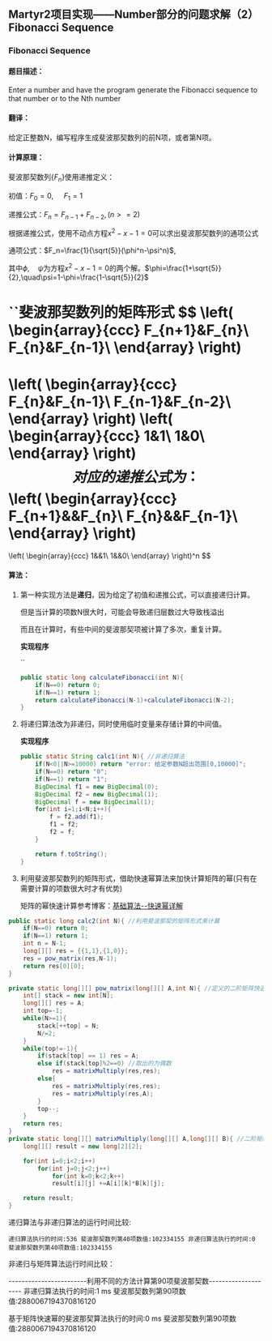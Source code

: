 ## Martyr2项目实现——Number部分的问题求解（2）Fibonacci Sequence 

### Fibonacci Sequence

#### 题目描述：

Enter a number and have the program generate the Fibonacci sequence to that number or to the Nth number

#### 翻译：

给定正整数N，编写程序生成斐波那契数列的前N项，或者第N项。

#### 计算原理：

斐波那契数列$\{F_n\}$使用递推定义：

初值：$F_0=0,\quad\ F_1=1$

递推公式：$F_n=F_{n-1}+F_{n-2},(n>=2)$

根据递推公式，使用不动点方程$x^2-x-1=0$可以求出斐波那契数列的通项公式

通项公式：$F_n=\frac{1}{\sqrt{5}}(\phi^n-\psi^n)$, 

其中$\phi,\quad\psi$为方程$x^2-x-1=0$的两个解。$\phi=\frac{1+\sqrt{5}}{2},\quad\psi=1-\phi=\frac{1-\sqrt{5}}{2}$



``**斐波那契数列的矩阵形式**
$$
\left(
\begin{array}{ccc}
F_{n+1}&F_{n}\\
F_{n}&F_{n-1}\\
\end{array}
\right)
=
\left(
\begin{array}{ccc}
F_{n}&F_{n-1}\\
F_{n-1}&F_{n-2}\\
\end{array}
\right)
\left(
\begin{array}{ccc}
1&1\\
1&0\\
\end{array}
\right)
$$
对应的递推公式为：
$$
\left(
\begin{array}{ccc}
F_{n+1}&&F_{n}\\
F_{n}&&F_{n-1}\\
\end{array}
\right)
=
\left(
\begin{array}{ccc}
1&&1\\
1&&0\\
\end{array}
\right)^n
$$


#### 算法：

1. 第一种实现方法是**递归**，因为给定了初值和递推公式，可以直接递归计算。

   但是当计算的项数N很大时，可能会导致递归层数过大导致栈溢出
   
   而且在计算时，有些中间的斐波那契项被计算了多次，重复计算。 
   
   **实现程序**
   
   ``
   
   ```java
   public static long calculateFibonacci(int N){
       if(N==0) return 0;
       if(N==1) return 1;
       return calculateFibonacci(N-1)+calculateFibonacci(N-2);
   }
   ```




2. 将递归算法改为非递归，同时使用临时变量来存储计算的中间值。

   **实现程序**

   ```java
   public static String calc1(int N){ //非递归算法
       if(N<0||N>=10000) return "error: 给定参数N超出范围[0,10000]";
       if(N==0) return "0";
       if(N==1) return "1";
       BigDecimal f1 = new BigDecimal(0);
       BigDecimal f2 = new BigDecimal(1);
       BigDecimal f = new BigDecimal(1);
       for(int i=1;i<N;i++){
           f = f2.add(f1);
           f1 = f2;
           f2 = f;
       }
   
       return f.toString();
   }
   ```

3. 利用斐波那契数列的矩阵形式，借助快速幂算法来加快计算矩阵的幂(只有在需要计算的项数很大时才有优势)

   矩阵的幂快速计算参考博客：[基础算法--快速幂详解](https://www.cnblogs.com/sun-of-Ice/p/9330352.html)

```java
public static long calc2(int N){ //利用斐波那契的矩阵形式来计算
    if(N==0) return 0;
    if(N==1) return 1;
    int n = N-1;
    long[][] res = {{1,1},{1,0}};
    res = pow_matrix(res,N-1);
    return res[0][0];
}

private static long[][] pow_matrix(long[][] A,int N){ //定义的二阶矩阵快速幂算法
    int[] stack = new int[N];
    long[][] res = A;
    int top=-1;
    while(N>=1){
        stack[++top] = N;
        N/=2;
    }
    while(top!=-1){
        if(stack[top] == 1) res = A;
        else if(stack[top]%2==0) //取出的为偶数
            res = matrixMultiply(res,res);
        else{
            res = matrixMultiply(res,res);
            res = matrixMultiply(res,A);
        }
        top--;
    }
    return res;
}
private static long[][] matrixMultiply(long[][] A,long[][] B){ //二阶矩阵乘法
    long[][] result = new long[2][2];

    for(int i=0;i<2;i++)
        for(int j=0;j<2;j++)
            for(int k=0;k<2;k++)
            result[i][j] +=A[i][k]*B[k][j];

    return result;
}
```

递归算法与非递归算法的运行时间比较:

`递归算法执行的时间:536
斐波那契数列第40项数值:102334155
非递归算法执行的时间:0
斐波那契数列第40项数值:102334155`

非递归与矩阵算法运行时间比较：

------------------------利用不同的方法计算第90项斐波那契数--------------------
非递归算法执行的时间:1 ms
斐波那契数列第90项数值:2880067194370816120

基于矩阵快速幂的斐波那契算法执行的时间:0 ms
斐波那契数列第90项数值:2880067194370816120